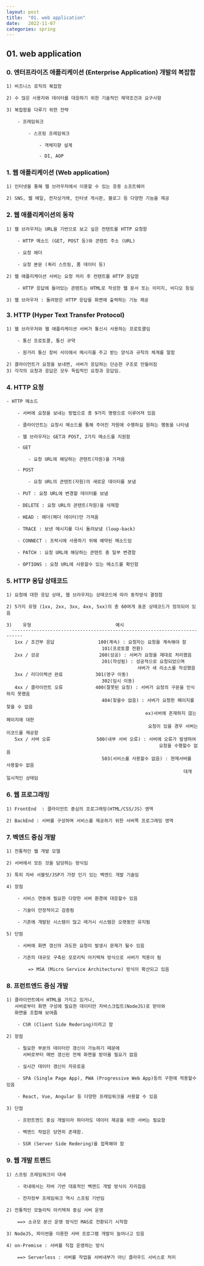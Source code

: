 ```yaml
---
layout: post
title:  "01. web application"
date:   2022-11-07
categories: spring
---
```


## 01. web application

### 0. 엔터프라이즈 애플리케이션 (Enterprise Application) 개발의 복잡함

    1) 비즈니스 로직의 복잡함

    2) 수 많은 사용자와 데이터를 대응하기 위한 기술적인 제약조건과 요구사항 

    3) 복잡함을 다루기 위한 전략 

        - 프레임워크 

            - 스프링 프레임워크

                - 객체지향 설계 

                - DI, AOP 

### 1. 웹 애플리케이션 (Web application)

    1) 인터넷을 통해 웹 브라우저에서 이용할 수 있는 응용 소프트웨어

    2) SNS, 웹 메일, 전자상거래, 인터넷 게시판, 블로그 등 다양한 기능을 제공 

### 2. 웹 애플리케이션의 동작 

    1) 웹 브라우저는 URL을 기반으로 보고 싶은 컨텐트를 HTTP 요청함

        - HTTP 메소드 (GET, POST 등)와 콘텐트 주소 (URL)

        - 요청 헤더 

        - 요청 본문 (쿼리 스트링, 폼 데이터 등)

    2) 웹 애플리케이션 서버는 요청 처리 후 컨텐트를 HTTP 응답함

        - HTTP 응답에 들어있는 콘텐트는 HTML로 작성한 웹 문서 또는 이미지, 비디오 등임

    3) 웹 브라우저 : 돌려받은 HTTP 응답을 화면에 출력하는 기능 제공

### 3. HTTP (Hyper Text Transfer Protocol)

    1) 웹 브라우저와 웹 애플리케이션 서버가 통신시 사용하는 프로토콜임

        - 통신 프로토콜, 통신 규약

        - 원거리 통신 장비 사이에서 메시지를 주고 받는 양식과 규칙의 체계를 말함

    2) 클라이언트가 요청을 보내면, 서버가 응답하는 단순한 구조로 만들어짐
    3) 각각의 요청과 응답은 모두 독립적인 요청과 응답임.        

### 4. HTTP 요청 

    - HTTP 메소드 

        - 서버에 요청을 보내는 방법으로 총 9가지 명령으로 이루어져 있음

        - 클라이언트는 요청시 메소드를 통해 주어진 자원에 수행하길 원하는 행동을 나타냄

        - 웹 브라우저는 GET과 POST, 2가지 메소드를 지원함 

        - GET 

            - 요청 URL에 해당하는 콘텐트(자원)을 가져옴 

        - POST

            - 요청 URL의 콘텐트(자원)의 새로운 데이터를 보냄 
            
        - PUT : 요청 URL에 변경할 데이터를 보냄

        - DELETE : 요청 URL의 콘텐트(자원)을 삭제함 

        - HEAD : 헤더(메더 데이터)만 가져옴 

        - TRACE : 보낸 메시지를 다시 돌려보냄 (loop-back)

        - CONNECT : 프락시에 사용하기 위해 예약된 메소드임 

        - PATCH : 요청 URL에 해당하는 콘텐트 중 일부 변경함 

        - OPTIONS : 요청 URL에 사용할수 있는 메소드를 확인함                                

### 5. HTTP 응답 상태코드 

    1) 요청에 대한 응답 상태, 웹 브라우저는 상태코드에 따라 동작방식 결정함 

    2) 5가지 유형 (1xx, 2xx, 3xx, 4xx, 5xx)의 총 60여개 표준 상태코드가 정의되어 있음 

    3)    유형                               예시
      --------------------------------------------------------------------------
       1xx / 조건부 응답                100(계속) : 요청자는 요청을 계속해야 함
                                       101(프로토콜 전환)
       2xx / 성공                      200(성공) : 서버가 요청을 제대로 처리했음
                                       201(작성됨) : 성공적으로 요청되었으며 
                                                    서버가 새 리소스를 작성했음                                 
       3xx / 리다이렉션 완료            301(영구 이동)
                                       302(임시 이동)
       4xx / 클라이언트 오류            400(잘못된 요청) : 서버가 요청의 구문을 인식하지 못했음 
                                       404(찾을수 없음) : 서버가 요청한 페이지를 찾을 수 없음
                                                       ex)서버에 존재하지 않는 페이지에 대한
                                                        요청이 있을 경우 서버는 이코드를 제공함
       5xx / 서버 오류                 500(내부 서버 오류) : 서버에 오류가 발생하여 
                                                            요청을 수행할수 없음                                                         
                                       503(서비스를 사용할수 없음) : 현재서버를 사용할수 없음
                                                                     대개 일시적인 상태임         

### 6. 웹 프로그래밍

    1) FrontEnd  : 클라이언트 중심의 프로그래밍(HTML/CSS/JS) 영역

    2) BackEnd : 서버를 구성하며 서비스를 제공하기 위한 서버쪽 프로그래밍 영역 

### 7. 벡엔드 중심 개발 

    1) 전통적인 웹 개발 모델

    2) 서버에서 모든 것을 담당하는 방식임

    3) 특히 자바 서블릿/JSP가 가장 인기 있는 벡엔드 개발 기술임

    4) 장점

        - 서비스 연동에 필요한 다양한 서버 환경에 대응할수 있음

        - 기술이 안정적이고 검증됨 

        - 기존에 개발된 시스템이 많고 레거시 시스템은 오랫동안 유지됨

    5) 단점 

        - 서버에 화면 갱신의 과도한 요청이 발생시 문제가 될수 있음

        - 기존의 대규모 구축된 모로리틱 아키텍쳐 방식으로 서버가 적용이 됨

            => MSA (Micro Service Architecture) 방식이 확산되고 있음 

### 8. 프런트엔드 중심 개발 

    1) 클라이언트에서 HTML을 가지고 있거나,
       서버로부터 화면 구성에 필요한 데이터만 자바스크립트(NodeJS)로 받아와 
       화면을 조합해 보여줌 

        - CSR (Client Side Redering)이라고 함

    2) 장점

        - 필요한 부분의 데이터만 갱신이 가능하기 때문에
          서버로부터 매번 갱신된 전체 화면을 받아올 필요가 없음

        - 실시간 데이터 갱신이 자유로움

        - SPA (Single Page App), PWA (Progressive Web App)등의 구현에 적용할수 있음

        - React, Vue, Angular 등 다양한 프레임워크을 사용할 수 있음

    3) 단점

        - 프런트엔드 중심 개발이라 하더라도 데이터 제공을 위한 서버는 필요함

        - 벡엔드 작업은 당연히 존재함.

        - SSR (Server Side Redering)을 접목해야 함

### 9. 웹 개발 트랜드

    1) 스프링 프레임워크이 대세

        - 국내에서는 자바 기반 대표적인 벡엔드 개발 방식이 자리잡음

        - 전자정부 프레임워크 역시 스프링 기반임

    2) 전통적인 모놀리틱 아키텍쳐 중심 서버 운영

        ==> 소규모 분산 운영 방식인 MAS로 전환되기 시작함

    3) NodeJS, 파이썬을 이용한 서버 프로그램 개발이 늘어나고 있음

    4) on-Premise : 서버를 직접 운영하는 방식 

        ==> Serverless : 서버를 작업을 서버내부가 아닌 클라우드 서비스로 처리 

